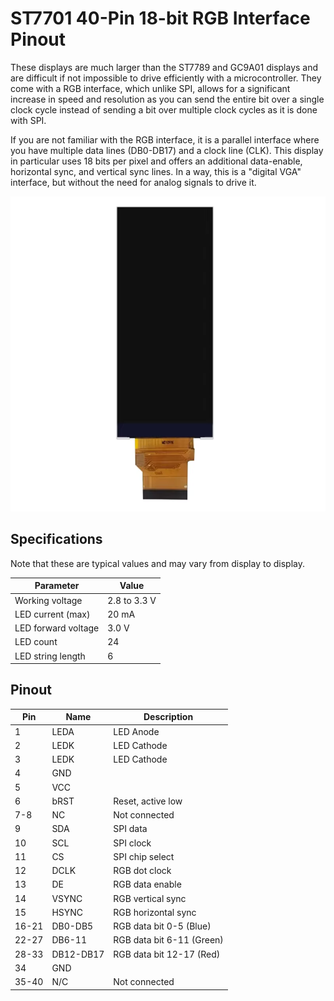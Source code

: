 # ST7701 40-Pin 18-bit RGB Interface Pinout

These displays are much larger than the ST7789 and GC9A01 displays and are difficult if not impossible to drive efficiently with a microcontroller.
They come with a RGB interface, which unlike SPI, allows for a significant increase in speed and resolution as you can send the entire bit over a single clock cycle instead of sending a bit over multiple clock cycles as it is done with SPI.

If you are not familiar with the RGB interface, it is a parallel interface where you have multiple data lines (DB0-DB17) and a clock line (CLK).
This display in particular uses 18 bits per pixel and offers an additional data-enable, horizontal sync, and vertical sync lines.
In a way, this is a "digital VGA" interface, but without the need for analog signals to drive it.

![ST7701 display](../resources/st7701_40p_18rgb.png)

## Specifications

Note that these are typical values and may vary from display to display.

| Parameter | Value |
|---|---|
| Working voltage | 2.8 to 3.3 V |
| LED current (max) | 20 mA | 
| LED forward voltage | 3.0 V |
| LED count | 24 |
| LED string length | 6 |

## Pinout

| Pin | Name | Description |
| --- | --- | --- |
| 1 | LEDA | LED Anode |
| 2 | LEDK | LED Cathode |
| 3 | LEDK | LED Cathode |
| 4 | GND | |
| 5 | VCC | |
| 6 | bRST | Reset, active low |
| 7-8 | NC | Not connected |
| 9 | SDA | SPI data |
| 10 | SCL | SPI clock |
| 11 | CS | SPI chip select |
| 12 | DCLK | RGB dot clock |
| 13 | DE | RGB data enable |
| 14 | VSYNC | RGB vertical sync |
| 15 | HSYNC | RGB horizontal sync |
| 16-21 | DB0-DB5 | RGB data bit 0-5 (Blue) |
| 22-27 | DB6-11 | RGB data bit 6-11 (Green) |
| 28-33 | DB12-DB17 | RGB data bit 12-17 (Red) |
| 34 | GND | |
| 35-40 | N/C | Not connected |
